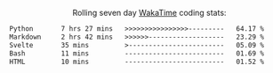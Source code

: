 <p align="center">Rolling seven day <a href='https://wakatime.com/'> WakaTime</a> coding stats:</p>
<!--START_SECTION:waka-->

```txt
Python       7 hrs 27 mins   >>>>>>>>>>>>>>>>---------   64.17 %
Markdown     2 hrs 42 mins   >>>>>>-------------------   23.29 %
Svelte       35 mins         >------------------------   05.09 %
Bash         11 mins         -------------------------   01.69 %
HTML         10 mins         -------------------------   01.52 %
```

<!--END_SECTION:waka-->
